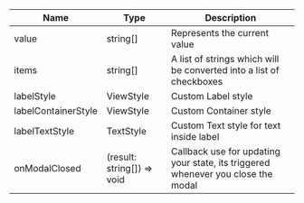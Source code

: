 | Name                | Type                       | Description                                                                      |
|---------------------|----------------------------|----------------------------------------------------------------------------------|
| value               | string[]                   | Represents the current value                                                     |
| items               | string[]                   | A list of strings which will be converted into a list of checkboxes              |
| labelStyle          | ViewStyle                  | Custom Label style                                                               |
| labelContainerStyle | ViewStyle                  | Custom Container style                                                           |
| labelTextStyle      | TextStyle                  | Custom Text style for text inside label                                          |
| onModalClosed       | (result: string[]) => void | Callback use for updating your state, its triggered whenever you close the modal |